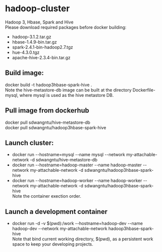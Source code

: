 # hadoop-cluster
Hadoop 3, Hbase, Spark and Hive <br />
Please download required packages before docker building:   <br />
* hadoop-3.1.2.tar.gz  
* hbase-1.4.9-bin.tar.gz  
* spark-2.4.1-bin-hadoop2.7.tgz
* hue-4.3.0.tgz  
* apache-hive-2.3.4-bin.tar.gz  


## Build image:
docker build -t hadoop3hbase-spark-hive .  <br />
Note the hive-metastore-db image can be built at the directory Dockerfile-mysql, where mysql is used as the hive metastore DB.

## Pull image from dockerhub
docker pull sdwangntu/hive-metastore-db   <br />
docker pull sdwangntu/hadoop3hbase-spark-hive   <br />

## Launch cluster: 
* docker run --hostname=mysql --name mysql --network  my-attachable-network -d sdwangntu/hive-metastore-db  
* docker run --hostname=hadoop-master --name hadoop-master --network  my-attachable-network -d sdwangntu/hadoop3hbase-spark-hive    
* docker run --hostname=hadoop-worker --name hadoop-worker --network  my-attachable-network -d sdwangntu/hadoop3hbase-spark-hive   
Note the container exection order.   
 
## Launch a development container
*  docker run -d -v $(pwd):/work --hostname=hadoop-dev --name hadoop-dev --network  my-attachable-network  hadoop3hbase-spark-hive  
Note that bind current working directory, $(pwd), as a persistent work space to keep your developing projects.  

